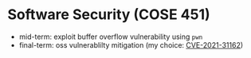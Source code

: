 # Software Security (COSE 451)

- mid-term: exploit buffer overflow vulnerability using `pwn`
- final-term: oss vulnerablilty mitigation (my choice: [CVE-2021-31162](https://cve.mitre.org/cgi-bin/cvename.cgi?name=CVE-2021-31162))
